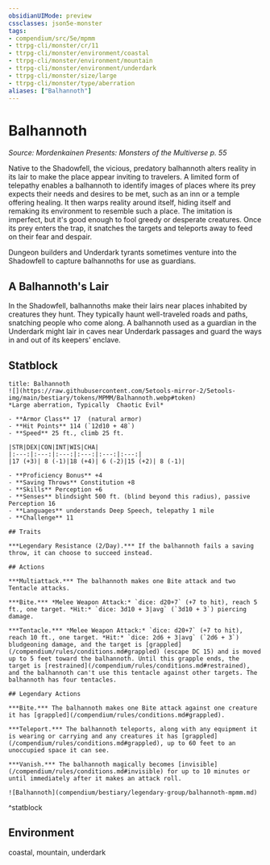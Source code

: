 ```yaml
---
obsidianUIMode: preview
cssclasses: json5e-monster
tags:
- compendium/src/5e/mpmm
- ttrpg-cli/monster/cr/11
- ttrpg-cli/monster/environment/coastal
- ttrpg-cli/monster/environment/mountain
- ttrpg-cli/monster/environment/underdark
- ttrpg-cli/monster/size/large
- ttrpg-cli/monster/type/aberration
aliases: ["Balhannoth"]
---
```

# Balhannoth
*Source: Mordenkainen Presents: Monsters of the Multiverse p. 55*  

Native to the Shadowfell, the vicious, predatory balhannoth alters reality in its lair to make the place appear inviting to travelers. A limited form of telepathy enables a balhannoth to identify images of places where its prey expects their needs and desires to be met, such as an inn or a temple offering healing. It then warps reality around itself, hiding itself and remaking its environment to resemble such a place. The imitation is imperfect, but it's good enough to fool greedy or desperate creatures. Once its prey enters the trap, it snatches the targets and teleports away to feed on their fear and despair.

Dungeon builders and Underdark tyrants sometimes venture into the Shadowfell to capture balhannoths for use as guardians.

## A Balhannoth's Lair

In the Shadowfell, balhannoths make their lairs near places inhabited by creatures they hunt. They typically haunt well-traveled roads and paths, snatching people who come along. A balhannoth used as a guardian in the Underdark might lair in caves near Underdark passages and guard the ways in and out of its keepers' enclave.

## Statblock

```ad-statblock
title: Balhannoth
![](https://raw.githubusercontent.com/5etools-mirror-2/5etools-img/main/bestiary/tokens/MPMM/Balhannoth.webp#token)
*Large aberration, Typically  Chaotic Evil*

- **Armor Class** 17  (natural armor)
- **Hit Points** 114 (`12d10 + 48`)
- **Speed** 25 ft., climb 25 ft.

|STR|DEX|CON|INT|WIS|CHA|
|:---:|:---:|:---:|:---:|:---:|:---:|
|17 (+3)| 8 (-1)|18 (+4)| 6 (-2)|15 (+2)| 8 (-1)|

- **Proficiency Bonus** +4
- **Saving Throws** Constitution +8
- **Skills** Perception +6
- **Senses** blindsight 500 ft. (blind beyond this radius), passive Perception 16
- **Languages** understands Deep Speech, telepathy 1 mile
- **Challenge** 11

## Traits

***Legendary Resistance (2/Day).*** If the balhannoth fails a saving throw, it can choose to succeed instead.

## Actions

***Multiattack.*** The balhannoth makes one Bite attack and two Tentacle attacks.

***Bite.*** *Melee Weapon Attack:* `dice: d20+7` (+7 to hit), reach 5 ft., one target. *Hit:* `dice: 3d10 + 3|avg` (`3d10 + 3`) piercing damage.

***Tentacle.*** *Melee Weapon Attack:* `dice: d20+7` (+7 to hit), reach 10 ft., one target. *Hit:* `dice: 2d6 + 3|avg` (`2d6 + 3`) bludgeoning damage, and the target is [grappled](/compendium/rules/conditions.md#grappled) (escape DC 15) and is moved up to 5 feet toward the balhannoth. Until this grapple ends, the target is [restrained](/compendium/rules/conditions.md#restrained), and the balhannoth can't use this tentacle against other targets. The balhannoth has four tentacles.

## Legendary Actions

***Bite.*** The balhannoth makes one Bite attack against one creature it has [grappled](/compendium/rules/conditions.md#grappled).

***Teleport.*** The balhannoth teleports, along with any equipment it is wearing or carrying and any creatures it has [grappled](/compendium/rules/conditions.md#grappled), up to 60 feet to an unoccupied space it can see.

***Vanish.*** The balhannoth magically becomes [invisible](/compendium/rules/conditions.md#invisible) for up to 10 minutes or until immediately after it makes an attack roll.

![Balhannoth](compendium/bestiary/legendary-group/balhannoth-mpmm.md)
```
^statblock

## Environment

coastal, mountain, underdark